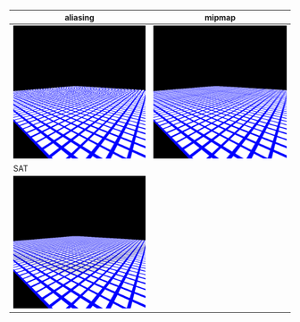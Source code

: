 aliasing|mipmap|
--|--
![](../4.mipmap/aliasing.png)|![](../4.mipmap/mipmap.png)
SAT||
![](./sat.png)|
